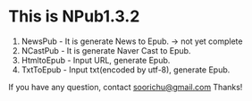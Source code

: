 # This is NPub1.3.2

1. NewsPub - It is generate News to Epub. -> not yet complete
2. NCastPub - It is generate Naver Cast to Epub.
3. HtmltoEpub - Input URL, generate Epub.
4. TxtToEpub - Input txt(encoded by utf-8), generate Epub.

If you have any question, contact soorichu@gmail.com
Thanks!
